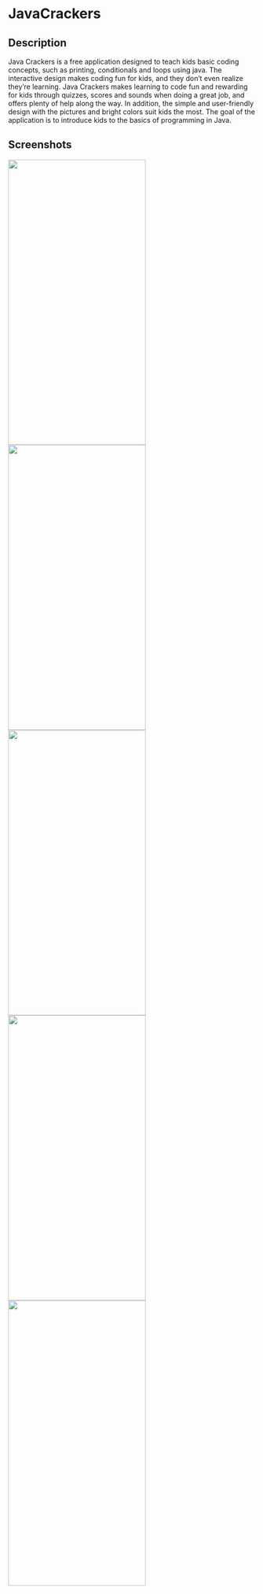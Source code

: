 # JavaCrackers


## Description
Java Crackers is a free application designed to teach kids basic coding concepts, such as printing, conditionals and loops using java. The interactive design makes coding fun for kids, and they don’t even realize they’re learning. Java Crackers makes learning to code fun and rewarding for kids through quizzes, scores and sounds when doing a great job, and offers plenty of help along the way. In addition, the simple and user-friendly design with the pictures and bright colors suit kids the most. The goal of the application is to introduce kids to the basics of programming in Java.

## Screenshots

<img src="https://i.ibb.co/HnPCtj8/javacrackers1.png" width="280" height="580"/>

<img src="https://i.ibb.co/t4G5Kcs/javacrackers3.png" width="280" height="580"/>

<img src="https://i.ibb.co/KmhGR1F/javacrackers7.png" width="280" height="580"/>

<img src="https://i.ibb.co/GQp2tr1/javacrackers6.png" width="280" height="580"/>

<img src="https://i.ibb.co/KrthPDB/javacrackers4.png" width="280" height="580"/>
